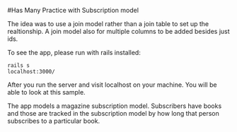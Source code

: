 #Has Many Practice with Subscription model

The idea was to use a join model rather than a join table to set up the realtionship. A join model also for multiple columns to be added besides just ids. 

To see the app, please run with rails installed:

    rails s
    localhost:3000/
  
After you run the server and visit localhost on your machine. You will be able to look at this sample.

The app models a magazine subscription model. Subscribers have books and those are tracked in the subscription model by how long that person subscribes to a particular book.
